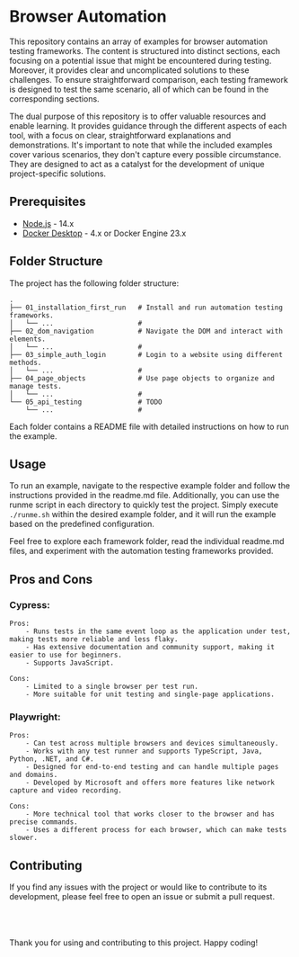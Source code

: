 # Browser Automation

This repository contains an array of examples for browser automation testing frameworks. The content is structured into distinct sections, each focusing on a potential issue that might be encountered during testing. Moreover, it provides clear and uncomplicated solutions to these challenges. To ensure straightforward comparison, each testing framework is designed to test the same scenario, all of which can be found in the corresponding sections.

The dual purpose of this repository is to offer valuable resources and enable learning. It provides guidance through the different aspects of each tool, with a focus on clear, straightforward explanations and demonstrations. It's important to note that while the included examples cover various scenarios, they don't capture every possible circumstance. They are designed to act as a catalyst for the development of unique project-specific solutions.

## Prerequisites

- [Node.js](https://nodejs.org/en/download/) - 14.x
- [Docker Desktop](https://www.docker.com/products/docker-desktop/) - 4.x or Docker Engine 23.x
## Folder Structure

The project has the following folder structure:

```
.
├── 01_installation_first_run   # Install and run automation testing frameworks.
│   └── ...                     #
├── 02_dom_navigation           # Navigate the DOM and interact with elements.
│   └── ...                     #
├── 03_simple_auth_login        # Login to a website using different methods.
│   └── ...                     #
├── 04_page_objects             # Use page objects to organize and manage tests.
│   └── ...                     #
└── 05_api_testing              # TODO
    └── ...                     #
```

Each folder contains a README file with detailed instructions on how to run the example.

## Usage

To run an example, navigate to the respective example folder and follow the instructions provided in the readme.md file. Additionally, you can use the runme script in each directory to quickly test the project. Simply execute `./runme.sh` within the desired example folder, and it will run the example based on the predefined configuration.

Feel free to explore each framework folder, read the individual readme.md files, and experiment with the automation testing frameworks provided.

## Pros and Cons

### Cypress:

    Pros:
        - Runs tests in the same event loop as the application under test, making tests more reliable and less flaky.
        - Has extensive documentation and community support, making it easier to use for beginners.
        - Supports JavaScript.

    Cons:
        - Limited to a single browser per test run.
        - More suitable for unit testing and single-page applications.

### Playwright:

    Pros:
        - Can test across multiple browsers and devices simultaneously.
        - Works with any test runner and supports TypeScript, Java, Python, .NET, and C#.
        - Designed for end-to-end testing and can handle multiple pages and domains.
        - Developed by Microsoft and offers more features like network capture and video recording.

    Cons:
        - More technical tool that works closer to the browser and has precise commands.
        - Uses a different process for each browser, which can make tests slower.

## Contributing

If you find any issues with the project or would like to contribute to its development, please feel free to open an issue or submit a pull request.

<br>
<br>
<br>
Thank you for using and contributing to this project. Happy coding!
